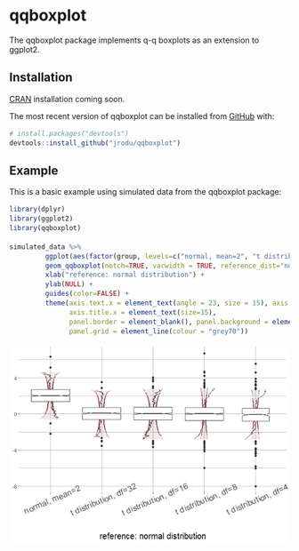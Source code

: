 
<!-- README.md is generated from README.Rmd. Please edit that file -->

# qqboxplot

<!-- badges: start -->

<!-- badges: end -->

The qqboxplot package implements q-q boxplots as an extension to
ggplot2.

## Installation

[CRAN](https://CRAN.R-project.org) installation coming soon.

The most recent version of qqboxplot can be installed from
[GitHub](https://github.com/) with:

``` r
# install.packages("devtools")
devtools::install_github("jrodu/qqboxplot")
```

## Example

This is a basic example using simulated data from the qqboxplot package:

``` r
library(dplyr)
library(ggplot2)
library(qqboxplot) 

simulated_data %>%
         ggplot(aes(factor(group, levels=c("normal, mean=2", "t distribution, df=32", "t distribution, df=16", "t distribution, df=8", "t distribution, df=4")), y=y)) +
         geom_qqboxplot(notch=TRUE, varwidth = TRUE, reference_dist="norm") +
         xlab("reference: normal distribution") +
         ylab(NULL) +
         guides(color=FALSE) +
         theme(axis.text.x = element_text(angle = 23, size = 15), axis.title.y = element_text(size=15),
               axis.title.x = element_text(size=15),
               panel.border = element_blank(), panel.background = element_rect(fill="white"),
               panel.grid = element_line(colour = "grey70"))
```

![](man/figures/README-example-1.png)<!-- -->
